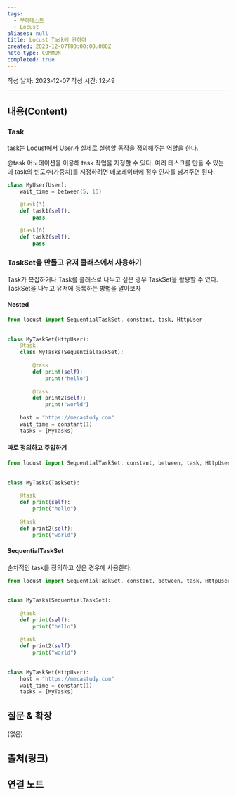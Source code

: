```yaml
---
tags:
  - 부하테스트
  - Locust
aliases: null
title: Locust Task에 관하여
created: 2023-12-07T00:00:00.000Z
note-type: COMMON
completed: true
---
```

작성 날짜: 2023-12-07
작성 시간: 12:49


----
## 내용(Content)
### Task

task는 Locust에서 User가 실제로 실행할 동작을 정의해주는 역할을 한다.

@task 어노테이션을 이용해 task 작업을 지정할 수 있다. 여러 태스크를 만들 수 있는데 task의 빈도수(가중치)를 지정하려면 데코레이터에 정수 인자를 넘겨주면 된다.

```python
class MyUser(User):
    wait_time = between(5, 15)

    @task(3)
    def task1(self):
        pass

    @task(6)
    def task2(self):
        pass
```


### TaskSet을 만들고 유저 클래스에서 사용하기
Task가 복잡하거나 Task를 클래스로 나누고 싶은 경우 TaskSet을 활용할 수 있다.  TaskSet을 나누고 유저에 등록하는 방법을 알아보자

#### Nested

```python
from locust import SequentialTaskSet, constant, task, HttpUser  
  
  
class MyTaskSet(HttpUser):  
    @task  
    class MyTasks(SequentialTaskSet):  
  
        @task  
        def print(self):  
            print("hello")  
  
        @task  
        def print2(self):  
            print("world")  
  
    host = "https://mecastudy.com"  
    wait_time = constant(1)  
    tasks = [MyTasks]
```


#### 따로 정의하고 주입하기

```python
from locust import SequentialTaskSet, constant, between, task, HttpUser, TaskSet  
  
  
class MyTasks(TaskSet):  
  
    @task  
    def print(self):  
        print("hello")  
  
    @task  
    def print2(self):  
        print("world")
```


#### SequentialTaskSet
순차적인 task를 정의하고 싶은 경우에 사용한다.

```python
from locust import SequentialTaskSet, constant, between, task, HttpUser  
  
  
class MyTasks(SequentialTaskSet):  
  
    @task  
    def print(self):  
        print("hello")  
  
    @task  
    def print2(self):  
        print("world")  
  
  
class MyTaskSet(HttpUser):  
    host = "https://mecastudy.com"  
    wait_time = constant(1)  
    tasks = [MyTasks]
```


## 질문 & 확장

(없음)

## 출처(링크)


## 연결 노트










